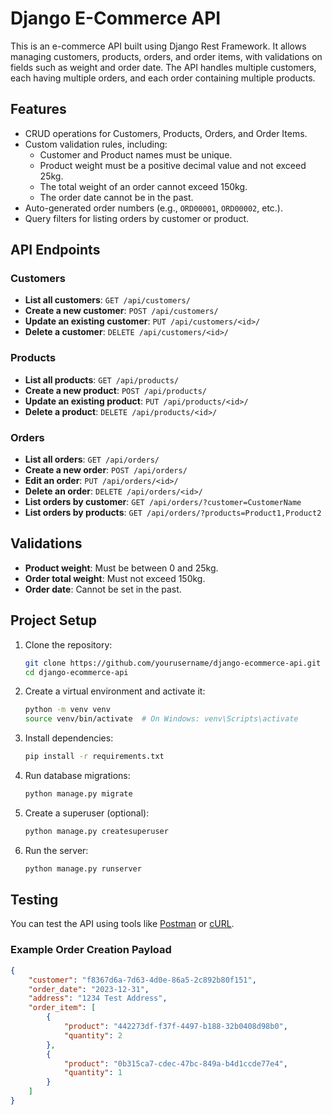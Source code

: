 # Django E-Commerce API

This is an e-commerce API built using Django Rest Framework. It allows managing customers, products, orders, and order items, with validations on fields such as weight and order date. The API handles multiple customers, each having multiple orders, and each order containing multiple products.

## Features
- CRUD operations for Customers, Products, Orders, and Order Items.
- Custom validation rules, including:
  - Customer and Product names must be unique.
  - Product weight must be a positive decimal value and not exceed 25kg.
  - The total weight of an order cannot exceed 150kg.
  - The order date cannot be in the past.
- Auto-generated order numbers (e.g., `ORD00001`, `ORD00002`, etc.).
- Query filters for listing orders by customer or product.

## API Endpoints

### Customers
- **List all customers**: `GET /api/customers/`
- **Create a new customer**: `POST /api/customers/`
- **Update an existing customer**: `PUT /api/customers/<id>/`
- **Delete a customer**: `DELETE /api/customers/<id>/`

### Products
- **List all products**: `GET /api/products/`
- **Create a new product**: `POST /api/products/`
- **Update an existing product**: `PUT /api/products/<id>/`
- **Delete a product**: `DELETE /api/products/<id>/`

### Orders
- **List all orders**: `GET /api/orders/`
- **Create a new order**: `POST /api/orders/`
- **Edit an order**: `PUT /api/orders/<id>/`
- **Delete an order**: `DELETE /api/orders/<id>/`
- **List orders by customer**: `GET /api/orders/?customer=CustomerName`
- **List orders by products**: `GET /api/orders/?products=Product1,Product2`

## Validations
- **Product weight**: Must be between 0 and 25kg.
- **Order total weight**: Must not exceed 150kg.
- **Order date**: Cannot be set in the past.

## Project Setup

1. Clone the repository:
    ```bash
    git clone https://github.com/yourusername/django-ecommerce-api.git
    cd django-ecommerce-api
    ```

2. Create a virtual environment and activate it:
    ```bash
    python -m venv venv
    source venv/bin/activate  # On Windows: venv\Scripts\activate
    ```

3. Install dependencies:
    ```bash
    pip install -r requirements.txt
    ```

4. Run database migrations:
    ```bash
    python manage.py migrate
    ```

5. Create a superuser (optional):
    ```bash
    python manage.py createsuperuser
    ```

6. Run the server:
    ```bash
    python manage.py runserver
    ```

## Testing

You can test the API using tools like [Postman](https://www.postman.com/) or [cURL](https://curl.se/).

### Example Order Creation Payload

```json
{
    "customer": "f8367d6a-7d63-4d0e-86a5-2c892b80f151",
    "order_date": "2023-12-31",
    "address": "1234 Test Address",
    "order_item": [
        {
            "product": "442273df-f37f-4497-b188-32b0408d98b0",
            "quantity": 2
        },
        {
            "product": "0b315ca7-cdec-47bc-849a-b4d1ccde77e4",
            "quantity": 1
        }
    ]
}
